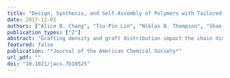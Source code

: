 ```yaml
---
title: "Design, Synthesis, and Self-Assembly of Polymers with Tailored Graft Distributions"
date: 2017-12-01
authors: ["Alice B. Chang", "Tzu-Pin Lin", "Niklas B. Thompson", "Shao-Xiong Luo", "Allegra L. Liberman-Martin", "Hsiang-Yun Chen", "Byeongdu Lee", "Robert H. Grubbs"]
publication_types: ["2"]
abstract: "Grafting density and graft distribution impact the chain dimensions and physical properties of polymers. However, achieving precise control over these structural parameters presents long-standing synthetic challenges. In this report, we introduce a versatile strategy to synthesize polymers with tailored architectures via grafting-through ring-opening metathesis polymerization (ROMP). One-pot copolymerization of an ω-norbornenyl macromonomer and a discrete norbornenyl comonomer (diluent) provides opportunities to control the backbone sequence and therefore the side chain distribution. Toward sequence control, the homopolymerization kinetics of 23 diluents were studied, representing diverse variations in the stereochemistry, anchor groups, and substituents. These modifications tuned the homopolymerization rate constants over 2 orders of magnitude (0.36 M<sup>-1</sup> s<sup>-1</sup> < k<sub>homo</sub> < 82 M<sup>-1</sup> s<sup>-1</sup>). Rate trends were identified and elucidated by complementary mechanistic and density functional theory (DFT) studies. Building on this foundation, complex architectures were achieved through copolymerizations of selected diluents with a poly(d,l-lactide) (PLA), polydimethylsiloxane (PDMS), or polystyrene (PS) macromonomer. The cross-propagation rate constants were obtained by nonlinear least-squares fitting of the instantaneous comonomer concentrations according to the Mayo--Lewis terminal model. In-depth kinetic analyses indicate a wide range of accessible macromonomer/diluent reactivity ratios (0.08 < r<sub>1</sub>/r<sub>2</sub> < 20), corresponding to blocky, gradient, or random backbone sequences. We further demonstrated the versatility of this copolymerization approach by synthesizing AB graft diblock polymers with tapered, uniform, and inverse-tapered molecular &ldquo;shapes&rdquo;. Small-angle X-ray scattering analysis of the self-assembled structures illustrates effects of the graft distribution on the domain spacing and backbone conformation. Collectively, the insights provided herein into the ROMP mechanism, monomer design, and homo- and copolymerization rate trends offer a general strategy for the design and synthesis of graft polymers with arbitrary architectures. Controlled copolymerization therefore expands the parameter space for molecular and materials design."
featured: false
publication: "*Journal of the American Chemical Society*"
url_pdf: ""
doi: "10.1021/jacs.7b10525"
---
```

